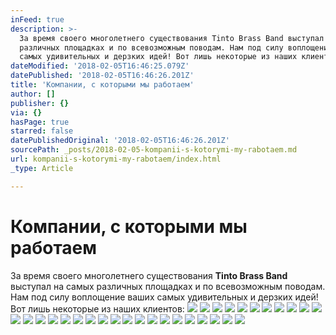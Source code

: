 ```yaml
---
inFeed: true
description: >-
  За время своего многолетнего существования Tinto Brass Band выступал на самых
  различных площадках и по всевозможным поводам. Нам под силу воплощение ваших
  самых удивительных и дерзких идей! Вот лишь некоторые из наших клиентов:
dateModified: '2018-02-05T16:46:25.079Z'
datePublished: '2018-02-05T16:46:26.201Z'
title: 'Компании, с которыми мы работаем'
author: []
publisher: {}
via: {}
hasPage: true
starred: false
datePublishedOriginal: '2018-02-05T16:46:26.201Z'
sourcePath: _posts/2018-02-05-kompanii-s-kotorymi-my-rabotaem.md
url: kompanii-s-kotorymi-my-rabotaem/index.html
_type: Article

---
```

# Компании, с которыми мы работаем

За время своего многолетнего существования **Tinto Brass Band** выступал на самых различных площадках и по всевозможным поводам. Нам под силу воплощение ваших самых удивительных и дерзких идей!  
Вот лишь некоторые из наших клиентов:
![](https://the-grid-user-content.s3-us-west-2.amazonaws.com/33f9d5ab-84c5-4524-83c4-63c590d88b72.png)
![](https://the-grid-user-content.s3-us-west-2.amazonaws.com/5473b4f4-a031-4416-ab5c-e52e8fdcace7.png)
![](https://imgflo.herokuapp.com/graph/2b2431f8e7ba7b0/3c448cafdafe6c0adb435e9d05667be7/croprotate.jpg?cropheight=216&cropwidth=200&degrees=0&input=https%3A%2F%2Fthe-grid-user-content.s3-us-west-2.amazonaws.com%2F9ba87d45-8327-4fed-b7e7-6f5e2e71804f.jpg&x=16&y=0)
![](https://the-grid-user-content.s3-us-west-2.amazonaws.com/351f361d-9b11-4422-9952-66daaf31e530.png)
![](https://the-grid-user-content.s3-us-west-2.amazonaws.com/56e0271c-c21a-44ff-be56-a7ec8c195d5f.jpg)
![](https://the-grid-user-content.s3-us-west-2.amazonaws.com/9dc134ba-548f-4162-ac65-147ffb37997f.png)
![](https://the-grid-user-content.s3-us-west-2.amazonaws.com/e6a16582-19ca-406f-83b2-dd6e445dd27b.png)
![](https://imgflo.herokuapp.com/graph/2b2431f8e7ba7b0/e0ae3f802742577c9a2823516feb318a/croprotate.png?cropheight=100&cropwidth=366&degrees=0&input=https%3A%2F%2Fthe-grid-user-content.s3-us-west-2.amazonaws.com%2F43caf094-a900-4aed-adfb-3d8f72de5229.png&x=0&y=17)
![](https://the-grid-user-content.s3-us-west-2.amazonaws.com/e1c39754-16dc-4875-908d-0b49e691e29b.png)
![](https://the-grid-user-content.s3-us-west-2.amazonaws.com/306e5594-5f85-4e35-bcf6-4c8b3aca2ca0.jpg)
![](https://the-grid-user-content.s3-us-west-2.amazonaws.com/dc2f4e96-192f-4e4f-82fe-fd5c04a2c43d.png)
![](https://imgflo.herokuapp.com/graph/2b2431f8e7ba7b0/a0f5f2acb1e0009276426cd38e4fca3b/croprotate.jpg?cropheight=189&cropwidth=216&degrees=0&input=https%3A%2F%2Fthe-grid-user-content.s3-us-west-2.amazonaws.com%2F5bf7cf98-b9c3-4d9b-8d1b-954f922415ed.jpg&x=24&y=0)
![](https://the-grid-user-content.s3-us-west-2.amazonaws.com/7efeb634-6d55-4619-a5d1-2e68c36d2512.jpg)
![](https://the-grid-user-content.s3-us-west-2.amazonaws.com/7f9ab365-d4c3-4995-a29c-e8b0006fb643.png)
![](https://the-grid-user-content.s3-us-west-2.amazonaws.com/21298f8d-f027-4d02-83ec-8b156add2492.jpg)
![](https://the-grid-user-content.s3-us-west-2.amazonaws.com/dbb19a03-df53-491e-ab96-058371dcdd7e.png)
![](https://the-grid-user-content.s3-us-west-2.amazonaws.com/6959a313-3234-40f0-8e66-7b239b0ac11c.svg)
![](https://imgflo.herokuapp.com/graph/2b2431f8e7ba7b0/0a8994cb2681ce145ff22cd38c21ce67/croprotate.png?cropheight=159&cropwidth=187&degrees=0&input=https%3A%2F%2Fthe-grid-user-content.s3-us-west-2.amazonaws.com%2F77f6fe18-970b-40a6-a0bf-0ad2379cbfc6.png&x=73&y=0)
![](https://imgflo.herokuapp.com/graph/2b2431f8e7ba7b0/1847330394bf76b62022af2ea7cccbc6/croprotate.jpg?cropheight=160&cropwidth=208&degrees=0&input=https%3A%2F%2Fthe-grid-user-content.s3-us-west-2.amazonaws.com%2F52ad0438-d5ec-4d76-8a54-b4a560f53147.jpg&x=32&y=0)
![](https://the-grid-user-content.s3-us-west-2.amazonaws.com/120baf65-f9f9-4439-8f5a-9bde0bbc04a8.png)
![](https://imgflo.herokuapp.com/graph/2b2431f8e7ba7b0/30e9b5678d1f131317a13c840c97f608/croprotate.png?cropheight=134&cropwidth=170&degrees=0&input=https%3A%2F%2Fthe-grid-user-content.s3-us-west-2.amazonaws.com%2F69591d8a-1b70-4749-a354-90faa53b97db.png&x=15&y=0)
![](https://the-grid-user-content.s3-us-west-2.amazonaws.com/2f6e3bd1-ce79-4090-8f47-b27a37ab67a3.png)
![](https://the-grid-user-content.s3-us-west-2.amazonaws.com/2a9a24ee-c185-41e3-aef4-450c635d6058.png)
![](https://the-grid-user-content.s3-us-west-2.amazonaws.com/80c80302-b38a-411f-9898-2185c338867a.png)
![](https://the-grid-user-content.s3-us-west-2.amazonaws.com/4a3ac581-a260-4fa3-8a5f-895538e2a5a9.png)
![](https://the-grid-user-content.s3-us-west-2.amazonaws.com/89b03022-d406-4551-a1cd-756ef101967c.png)
![](https://the-grid-user-content.s3-us-west-2.amazonaws.com/fb8941dd-5f92-4db0-9508-1ab0a73fd1cd.png)
![](https://the-grid-user-content.s3-us-west-2.amazonaws.com/458ea023-007a-4c9e-abe9-4e5c8219a2f3.png)
![](https://imgflo.herokuapp.com/graph/2b2431f8e7ba7b0/f24730219798d05d57f7bd214975009c/croprotate.png?cropheight=102&cropwidth=481&degrees=0&input=https%3A%2F%2Fthe-grid-user-content.s3-us-west-2.amazonaws.com%2Fcdfa80f7-ae40-4855-8735-deb495cfcfee.png&x=7&y=0)
![](https://the-grid-user-content.s3-us-west-2.amazonaws.com/a3a1c35d-8e76-4e65-bcf4-3ce64c55d737.png)